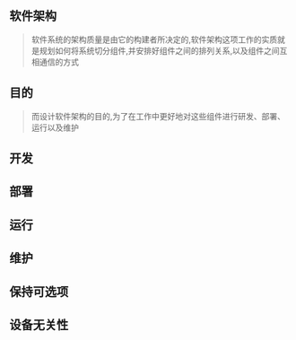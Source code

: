 ## 软件架构
> 软件系统的架构质量是由它的构建者所决定的,软件架构这项工作的实质就是规划如何将系统切分组件,并安排好组件之间的排列关系,以及组件之间互相通信的方式

## 目的
>而设计软件架构的目的,为了在工作中更好地对这些组件进行研发、部署、运行以及维护

## 开发

## 部署

## 运行

## 维护

## 保持可选项

## 设备无关性
